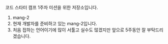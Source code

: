 코드 스타터 캠프 1주차 미션을 위한 저장소입니다.

1. mang-2
2. 현재 개발자를 준비하고 있는 mang-2입니다.
3. 처음 접하는 언어이기에 많이 서툴고 실수도 많겠지만 앞으로 5주동안 잘 부탁드리겠습니다.
